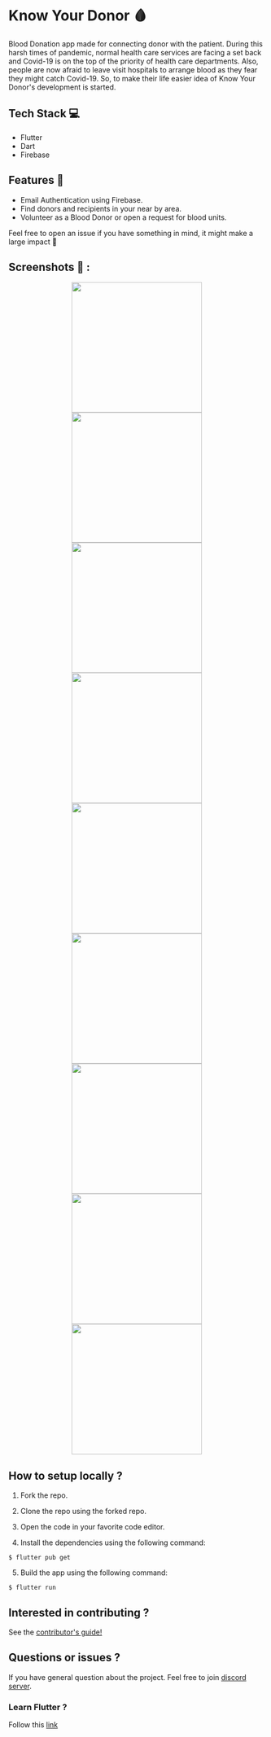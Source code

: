 # Know Your Donor 🩸

Blood Donation app made for connecting donor with the patient. During this harsh times of pandemic, normal health care services are facing a set back and Covid-19 is on the top of the priority of health care departments. Also, people are now afraid to leave visit hospitals to arrange blood as they fear they might catch Covid-19. So, to make their life easier idea of Know Your Donor's development is started.

## Tech Stack 💻

- Flutter
- Dart
- Firebase

## Features 🚀

- Email Authentication using Firebase.
- Find donors and recipients in your near by area.
- Volunteer as a Blood Donor or open a request for blood units.

Feel free to open an issue if you have something in mind, it might make a large impact 💓

## Screenshots 👀 :

<p align="center">
  <img src="readme_pictures/login.jpg" width="256" hspace="4">
  <img src="readme_pictures/register.jpg" width="256" hspace="4">
  <img src="readme_pictures/home_page.jpg" width="256" hspace="4">
  <img src="readme_pictures/donor_form.jpg" width="256" hspace="4">
  <img src="readme_pictures/seeker_form.jpg" width="256" hspace="4">
  <img src="readme_pictures/seeker_map.jpg" width="256" hspace="4">
  <img src="readme_pictures/side_drawer.jpg" width="256" hspace="4">
  <img src="readme_pictures/donor_box.jpg" width="256" hspace="4">
  <img src="readme_pictures/seeker_box.jpg" width="256" hspace="4">


## How to setup locally ?

1. Fork the repo.

2. Clone the repo using the forked repo.

3. Open the code in your favorite code editor.

4. Install the dependencies using the following command:

```
$ flutter pub get
```

5. Build the app using the following command:

```
$ flutter run
```

## Interested in contributing ?

See the [contributor's guide!](CONTRIBUTING.md)

## Questions or issues ?

If you have general question about the project. Feel free to join [discord server](https://discord.gg/8CsHncucds).

### Learn Flutter ?

Follow this [link](https://flutter.dev/)
